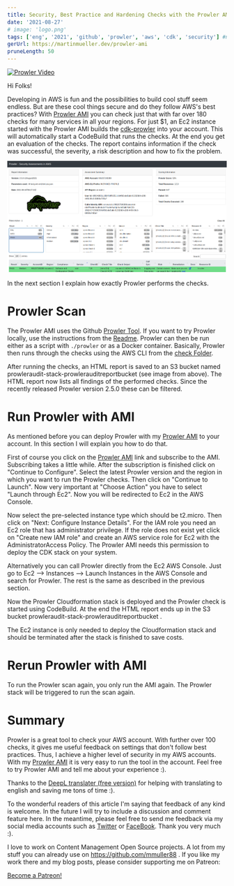 ```yaml
---
title: Security, Best Practice and Hardening Checks with the Prowler AMI
date: '2021-08-27'
# image: 'logo.png'
tags: ['eng', '2021', 'github', 'prowler', 'aws', 'cdk', 'security'] #nofeed
gerUrl: https://martinmueller.dev/prowler-ami
pruneLength: 50
---
```

[![Prowler Video](https://img.youtube.com/vi/4JYaGylXEMc/0.jpg)](https://www.youtube.com/watch?v=4JYaGylXEMc)

Hi Folks!

Developing in AWS is fun and the possibilities to build cool stuff seem endless. But are these cool things secure and do they follow AWS's best practices? With [Prowler AMI](https://aws.amazon.com/marketplace/pp/prodview-jlwcdlc3weta6) you can check just that with far over 180 checks for many services in all your regions. For just $1, an Ec2 instance started with the Prowler AMI builds the [cdk-prowler](https://github.com/mmuller88/cdk-prowler) into your account. This will automatically start a CodeBuild that runs the checks. At the end you get an evaluation of the checks. The report contains information if the check was successful, the severity, a risk description and how to fix the problem.

![HTML Report](https://raw.githubusercontent.com/mmuller88/mmblog/master/content/prowler-ami/html-out.png)

In the next section I explain how exactly Prowler performs the checks.

# Prowler Scan
The Prowler AMI uses the Github [Prowler Tool](https://github.com/toniblyx/prowler). If you want to try Prowler locally, use the instructions from the [Readme](https://github.com/toniblyx/prowler#requirements-and-installation). Prowler can then be run either as a script with `./prowler` or as a Docker container. Basically, Prowler then runs through the checks using the AWS CLI from the [check Folder](https://github.com/toniblyx/prowler/tree/master/checks).

After running the checks, an HTML report is saved to an S3 bucket named prowleraudit-stack-prowlerauditreportbucket (see image from above). The HTML report now lists all findings of the performed checks. Since the recently released Prowler version 2.5.0 these can be filtered.

# Run Prowler with AMI
As mentioned before you can deploy Prowler with my [Prowler AMI](https://aws.amazon.com/marketplace/pp/prodview-jlwcdlc3weta6) to your account. In this section I will explain you how to do that.

First of course you click on the [Prowler AMI](https://aws.amazon.com/marketplace/pp/prodview-jlwcdlc3weta6) link and subscribe to the AMI. Subscribing takes a little while. After the subscription is finished click on "Continue to Configure". Select the latest Prowler version and the region in which you want to run the Prowler checks. Then click on "Continue to Launch". Now very important at "Choose Action" you have to select "Launch through Ec2". Now you will be redirected to Ec2 in the AWS Console.

Now select the pre-selected instance type which should be t2.micro. Then click on "Next: Configure Instance Details". For the IAM role you need an Ec2 role that has administrator privilege. If the role does not exist yet click on "Create new IAM role" and create an AWS service role for Ec2 with the AdministratorAccess Policy. The Prowler AMI needs this permission to deploy the CDK stack on your system.

Alternatively you can call Prowler directly from the Ec2 AWS Console. Just go to Ec2 --> Instances --> Launch Instances in the AWS Console and search for Prowler. The rest is the same as described in the previous section.

Now the Prowler Cloudformation stack is deployed and the Prowler check is started using CodeBuild. At the end the HTML report ends up in the S3 bucket prowleraudit-stack-prowlerauditreportbucket .

The Ec2 instance is only needed to deploy the Cloudformation stack and should be terminated after the stack is finished to save costs.

# Rerun Prowler with AMI
To run the Prowler scan again, you only run the AMI again. The Prowler stack will be triggered to run the scan again.

# Summary
Prowler is a great tool to check your AWS account. With further over 100 checks, it gives me useful feedback on settings that don't follow best practices. Thus, I achieve a higher level of security in my AWS accounts. With my [Prowler AMI](https://aws.amazon.com/marketplace/pp/prodview-jlwcdlc3weta6) it is very easy to run the tool in the account. Feel free to try Prowler AMI and tell me about your experience :).

Thanks to the [DeepL translater (free version)](https://DeepL.com/Translator) for helping with translating to english and saving me tons of time :).

To the wonderful readers of this article I'm saying that feedback of any kind is welcome. In the future I will try to include a discussion and comment feature here. In the meantime, please feel free to send me feedback via my social media accounts such as [Twitter](https://twitter.com/MartinMueller_) or [FaceBook](https://facebook.com/martin.muller.10485). Thank you very much :).

I love to work on Content Management Open Source projects. A lot from my stuff you can already use on https://github.com/mmuller88 . If you like my work there and my blog posts, please consider supporting me on Patreon:

<a href="https://patreon.com/bePatron?u=29010217" data-patreon-widget-type="become-patron-button">Become a Patreon!</a><script async src="https://c6.patreon.com/becomePatronButton.bundle.js"></script>